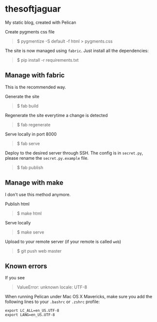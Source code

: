 thesoftjaguar
=============

My static blog, created with Pelican

Create pygments css file
> $ pygmentize -S default -f html > pygments.css

The site is now managed using `fabric`. Just install all the dependencies:
> $ pip install -r requirements.txt


## Manage with fabric

This is the recommended way.

Generate the site
> $ fab build

Regenerate the site everytime a change is detected
> $ fab regenerate

Serve locally in port 8000
> $ fab serve

Deploy to the desired server through SSH. The config is in `secret.py`, please rename the `secret.py.example` file.
> $ fab publish


## Manage with make

I don't use this method anymore.

Publish html
> $ make html

Serve locally
> $ make serve

Upload to your remote server (if your remote is called `web`)
> $ git push web master


## Known errors

If you see

> ValueError: unknown locale: UTF-8

When running Pelican under Mac OS X Mavericks, make sure you add the following lines to your `.bashrc` or `.zshrc` profile:

```shell
export LC_ALL=en_US.UTF-8
export LANG=en_US.UTF-8
```
